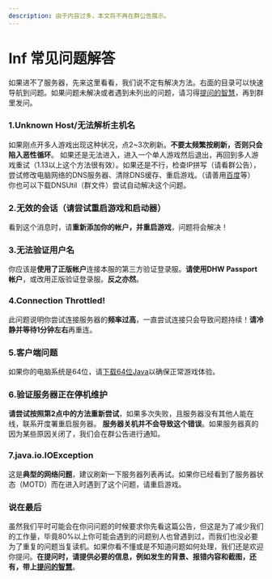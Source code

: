 ```yaml
---
description: 由于内容过多，本文将不再在群公告展示。
---
```


# Inf 常见问题解答

如果进不了服务器，先来这里看看，我们说不定有解决方法。右面的目录可以快速导航到问题。如果问题未解决或者遇到未列出的问题，请习得[提问的智慧](https://lug.ustc.edu.cn/wiki/doc/smart-questions)，再到群里发问。

### 1.Unknown Host/无法解析主机名 <a href="#1-unknown-host" id="1-unknown-host"></a>

如果刚点开多人游戏出现这种状况，点2\~3次刷新。**不要太频繁按刷新，否则只会陷入恶性循环**。 如果还是无法进入，进入一个单人游戏然后退出，再回到多人游戏重试（1.13以上这个方法很有效）。如果还是不行，检查IP拼写（请看群公告），尝试修改电脑网络的DNS服务器、清除DNS缓存、重启游戏。（请善用[百度](https://www.baidu.com)等） 你也可以下载DNSUtil（群文件）尝试自动解决这个问题。

### 2.无效的会话（请尝试重启游戏和启动器） <a href="#2-invalid-session" id="2-invalid-session"></a>

看到这个消息时，请**重新添加你的帐户，并重启游戏**，问题将会解决！

### 3.无法验证用户名 <a href="#3" id="3"></a>

你应该是**使用了正版帐户**连接本服的第三方验证登录服。**请使用DHW Passport帐户**，或改用正版验证登录服。**反之亦然**。

### 4.Connection Throttled!

此问题说明你尝试连接服务器的**频率过高**，一直尝试连接只会导致问题持续！**请冷静并等待1分钟左右**再重连。

### 5.客户端问题 <a href="#5-clients" id="5-clients"></a>

如果你的电脑系统是64位，请[下载64位Java](https://www.azul.com/downloads/?version=java-17-lts&architecture=x86-64-bit&package=jre)以确保正常游戏体验。

### 6.验证服务器正在停机维护 <a href="#6-under-maintainance" id="6-under-maintainance"></a>

**请尝试按照第2点中的方法重新尝试**，如果多次失败，且服务器没有其他人能在线，联系开度署重启服务器。 **服务器关机并不会导致这个错误**。如果服务器真的因为某些原因关闭了，我们会在群公告进行通知。

### 7.java.io.IOException

这是**典型的网络问题**，建议刷新一下服务器列表再试。如果你已经看到了服务器状态（MOTD）而在进入时遇到了这个问题，请重启游戏。

### 说在最后 <a href="#to-say-last" id="to-say-last"></a>

虽然我们平时可能会在你问问题的时候要求你先看这篇公告，但这是为了减少我们的工作量，毕竟80%以上你可能会遇到的问题别人也曾遇到过，而我们也没必要为了重复的问题当复读机。如果你看不懂或是不知道问题如何处理，我们还是欢迎你提问。**在提问时，请提供必要的信息，例如发生的背景、报错内容和截图，还有，带上**[**提问的智慧**](https://lug.ustc.edu.cn/wiki/doc/smart-questions)。
